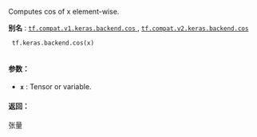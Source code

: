 Computes cos of x element-wise.

**别名** : [ `tf.compat.v1.keras.backend.cos` ](/api_docs/python/tf/keras/backend/cos), [ `tf.compat.v2.keras.backend.cos` ](/api_docs/python/tf/keras/backend/cos)

```
 tf.keras.backend.cos(x)
 
```

#### 参数：
- **`x`** : Tensor or variable.


#### 返回：
张量

